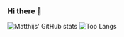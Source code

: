 ### Hi there 👋

<!--
**Mkuilen/Mkuilen** is a ✨ _special_ ✨ repository because its `README.md` (this file) appears on your GitHub profile.

Here are some ideas to get you started:

- 🔭 I’m currently working on ...
- 🌱 I’m currently learning ...
- 👯 I’m looking to collaborate on ...
- 🤔 I’m looking for help with ...
- 💬 Ask me about ...
- 📫 How to reach me: ...
- 😄 Pronouns: ...
- ⚡ Fun fact: ...
-->

![Matthijs' GitHub stats](https://github-readme-stats.vercel.app/api?username=accietheking&show_icons=true&theme=tokyonight)
![Top Langs](https://github-readme-stats.vercel.app/api/top-langs/?username=mkuilen&langs_count=10&layout=compact&show_icons=true&theme=tokyonight)
